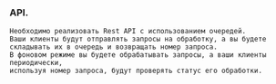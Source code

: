 ### API.

    Необходимо реализовать Rest API с использованием очередей.
    Ваши клиенты будут отправлять запросы на обработку, а вы будете складывать их в очередь и возвращать номер запроса.
    В фоновом режиме вы будете обрабатывать запросы, а ваши клиенты периодически, 
    используя номер запроса, будут проверять статус его обработки.
